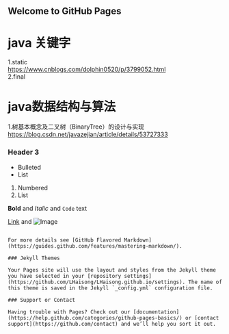 ## Welcome to GitHub Pages

# java 关键字  
1.static   
https://www.cnblogs.com/dolphin0520/p/3799052.html  
2.final  

# java数据结构与算法  
1.树基本概念及二叉树（BinaryTree）的设计与实现  
https://blog.csdn.net/javazejian/article/details/53727333  
### Header 3

- Bulleted
- List

1. Numbered
2. List

**Bold** and _Italic_ and `Code` text

[Link](url) and ![Image](src)
```

For more details see [GitHub Flavored Markdown](https://guides.github.com/features/mastering-markdown/).

### Jekyll Themes

Your Pages site will use the layout and styles from the Jekyll theme you have selected in your [repository settings](https://github.com/LHaisong/LHaisong.github.io/settings). The name of this theme is saved in the Jekyll `_config.yml` configuration file.

### Support or Contact

Having trouble with Pages? Check out our [documentation](https://help.github.com/categories/github-pages-basics/) or [contact support](https://github.com/contact) and we’ll help you sort it out.

